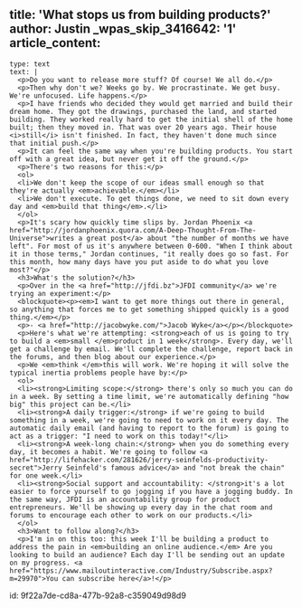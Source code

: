 title: 'What stops us from building products?'
author: Justin
_wpas_skip_3416642: '1'
article_content:
  -
    type: text
    text: |
      <p>Do you want to release more stuff? Of course! We all do.</p>
      <p>Then why don't we? Weeks go by. We procrastinate. We get busy. We're unfocused. Life happens.</p>
      <p>I have friends who decided they would get married and build their dream home. They got the drawings, purchased the land, and started building. They worked really hard to get the initial shell of the home built; then they moved in. That was over 20 years ago. Their house <i>still</i> isn't finished. In fact, they haven't done much since that initial push.</p>
      <p>It can feel the same way when you're building products. You start off with a great idea, but never get it off the ground.</p>
      <p>There's two reasons for this:</p>
      <ol>
      <li>We don't keep the scope of our ideas small enough so that they're actually <em>achievable.</em></li>
      <li>We don't execute. To get things done, we need to sit down every day and <em>build that thing</em>.</li>
      </ol>
      <p>It's scary how quickly time slips by. Jordan Phoenix <a href="http://jordanphoenix.quora.com/A-Deep-Thought-From-The-Universe">writes a great post</a> about "the number of months we have left". For most of us it's anywhere between 0-600. "When I think about it in those terms," Jordan continues, "it really does go so fast. For this month, how many days have you put aside to do what you love most?"</p>
      <h3>What's the solution?</h3>
      <p>Over in the <a href="http://jfdi.bz">JFDI community</a> we're trying an experiment:</p>
      <blockquote><p><em>I want to get more things out there in general, so anything that forces me to get something shipped quickly is a good thing.</em></p>
      <p>- <a href="http://jacobwyke.com/">Jacob Wyke</a></p></blockquote>
      <p>Here's what we're attempting: <strong>each of us is going to try to build a <em>small </em>product in 1 week</strong>. Every day, we'll get a challenge by email. We'll complete the challenge, report back in the forums, and then blog about our experience.</p>
      <p>We <em>think </em>this will work. We're hoping it will solve the typical inertia problems people have by:</p>
      <ol>
      <li><strong>Limiting scope:</strong> there's only so much you can do in a week. By setting a time limit, we're automatically defining "how big" this project can be.</li>
      <li><strong>A daily trigger:</strong> if we're going to build something in a week, we're going to need to work on it every day. The automatic daily email (and having to report to the forum) is going to act as a trigger: "I need to work on this today!"</li>
      <li><strong>A week-long chain:</strong> when you do something every day, it becomes a habit. We're going to follow <a href="http://lifehacker.com/281626/jerry-seinfelds-productivity-secret">Jerry Seinfeld's famous advice</a> and "not break the chain" for one week.</li>
      <li><strong>Social support and accountability: </strong>it's a lot easier to force yourself to go jogging if you have a jogging buddy. In the same way, JFDI is an accountability group for product entrepreneurs. We'll be showing up every day in the chat room and forums to encourage each other to work on our products.</li>
      </ol>
      <h3>Want to follow along?</h3>
      <p>I'm in on this too: this week I'll be building a product to address the pain in <em>building an online audience.</em> Are you looking to build an audience? Each day I'll be sending out an update on my progress. <a href="https://www.mailoutinteractive.com/Industry/Subscribe.aspx?m=29970">You can subscribe here</a>!</p>
      
id: 9f22a7de-cd8a-477b-92a8-c359049d98d9
